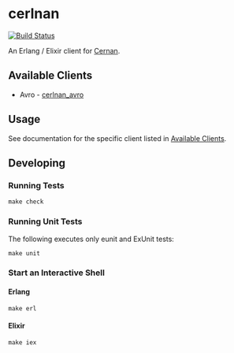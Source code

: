 # cerlnan

[![Build Status](https://travis-ci.org/postmates/cerlnan.svg?branch=master)](https://travis-ci.org/postmates/cerlnan)

An Erlang / Elixir client for [Cernan](https://github.com/postmates/cernan).

## Available Clients

* Avro - [cerlnan_avro](./apps/cerlnan_avro/README.md) 

## Usage

See documentation for the specific client listed in [Available Clients](#available-clients).

## Developing

### Running Tests

```
make check
```

### Running Unit Tests

The following executes only eunit and ExUnit tests:

```
make unit
```

### Start an Interactive Shell

#### Erlang

```
make erl
```

#### Elixir

```
make iex
```
